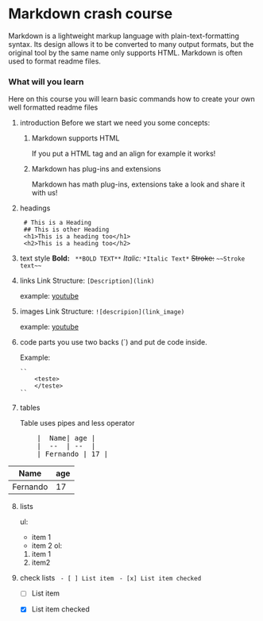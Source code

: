 
# Markdown crash course

Markdown is a lightweight markup language with plain-text-formatting syntax. Its design allows it to be converted to many output formats, but the original tool by the same name only supports HTML. Markdown is often used to format readme files.

### What will you learn 

Here on this course you will learn basic commands how to create your 					own well formatted readme files

 1.  introduction
		Before we start we need you some concepts:
		1. Markdown supports HTML
	
		   If you put a HTML tag and an align for example it works!
		2. Markdown has plug-ins and extensions
			
			Markdown has math plug-ins, extensions take a look and share it 		 with us!
 2. headings
	```	 
	 # This is a Heading 
	 ## This is other Heading  
	 <h1>This is a heading too</h1> 
	 <h2>This is a heading too</h2> 
	```
 1. text style
	  **Bold:** ` **BOLD TEXT**`
	  *Italic:*  `*Italic Text*`
	  ~~Stroke:~~ `~~Stroke text~~`
4. links
	Link Structure: `[Description](link)`
	
	example: [youtube](http://youtube.com)
 5. images
	 Link Structure: `![descripion](link_image)`

	example: [youtube](http://youtube.com)
 6. code parts
		you use two backs (`) and  put de code inside.
	
	Example:
	
		``
		    <teste>
		    </teste>
		``
 7. tables
 
	Table uses pipes and less operator
	<pre>
		|  Name| age |
		|  --  | --  |
		| Fernando | 17 |
	</pre>

|  Name| age |
|--|--|
| Fernando | 17 |	




 8. lists
	
	ul:
	- item 1
	- item 2
	ol:
	1. item 1
	2. item2
9. check lists
` - [ ] List item`
` - [x] List item checked`
	- [ ] List item
	- [x] List item checked

 
 
